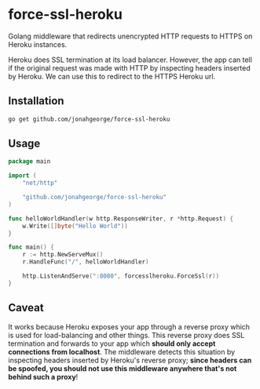 # force-ssl-heroku 

Golang middleware that redirects unencrypted HTTP requests to HTTPS on Heroku instances.

Heroku does SSL termination at its load balancer. However, the app can tell if the original request was made with HTTP by inspecting headers inserted by Heroku. We can use this to redirect to the HTTPS Heroku url.

## Installation

```sh
go get github.com/jonahgeorge/force-ssl-heroku
```

## Usage

```go
package main

import (
	"net/http"

	"github.com/jonahgeorge/force-ssl-heroku"
)

func helloWorldHandler(w http.ResponseWriter, r *http.Request) {
	w.Write([]byte("Hello World"))
}

func main() {
	r := http.NewServeMux()
	r.HandleFunc("/", helloWorldHandler)

	http.ListenAndServe(":8080", forcesslheroku.ForceSsl(r))
}
```

## Caveat

It works because Heroku exposes your app through a reverse proxy which is used for load-balancing and other things.  This reverse proxy does SSL termination and forwards to your app which __should only accept connections from localhost__.  The middleware detects this situation by inspecting headers inserted by Heroku's reverse proxy;  __since headers can be spoofed, you should not use this middleware anywhere that's not behind such a proxy__!
